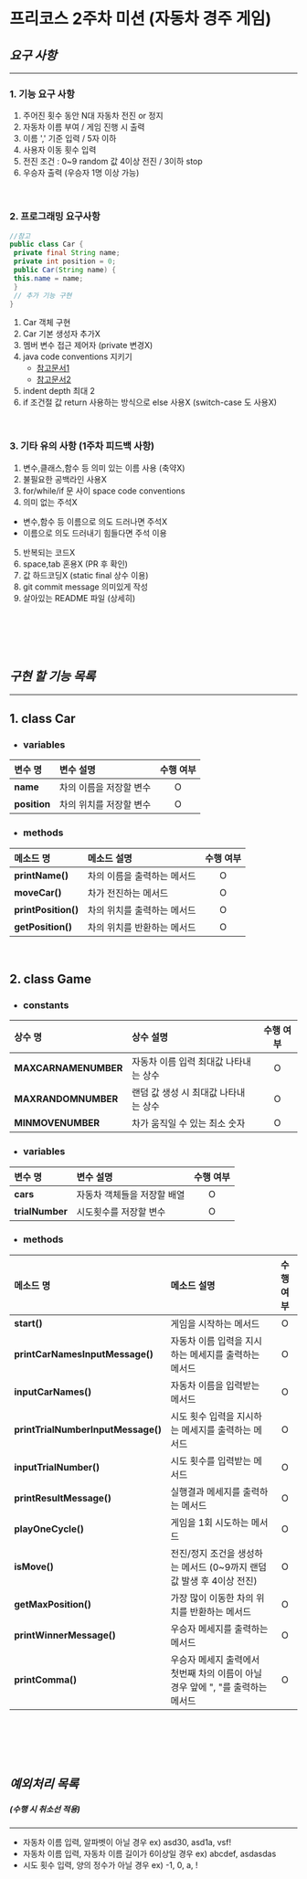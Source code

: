 # 프리코스 2주차 미션 (자동차 경주 게임)
## *요구 사항*
---------------------------------------------
### 1. 기능 요구 사항
1. 주어진 횟수 동안 N대 자동차 전진 or 정지
2. 자동차 이름 부여 / 게임 진행 시 출력
3. 이름 ',' 기준 입력 / 5자 이하
4. 사용자 이동 횟수 입력
5. 전진 조건 : 0~9 random 값 4이상 전진 / 3이하 stop
6. 우승자 출력 (우승자 1명 이상 가능)

<br/>

### 2. 프로그래밍 요구사항
```java
//참고
public class Car {
 private final String name;
 private int position = 0;
 public Car(String name) {
 this.name = name;
 }
 // 추가 기능 구현
}
```
1. Car 객체 구현
2. Car 기본 생성자 추가X
3. 멤버 변수 접근 제어자 (private 변경X)
4. java code conventions 지키기 
   - [참고문서1](https://myeonguni.tistory.com/1596)
   - [참고문서2](https://google.github.io/styleguide/javaguide.html)
5. indent depth 최대 2
6. if 조건절 값 return 사용하는 방식으로 else 사용X
   (switch-case 도 사용X)
   
<br/>

### 3. 기타 유의 사항 (1주차 피드백 사항)
1. 변수,클래스,함수 등 의미 있는 이름 사용 (축약X)
2. 불필요한 공백라인 사용X
3. for/while/if 문 사이 space code conventions
4. 의미 없는 주석X
  - 변수,함수 등 이름으로 의도 드러나면 주석X
  - 이름으로 의도 드러내기 힘들다면 주석 이용
5. 반복되는 코드X
6. space,tab 혼용X (PR 후 확인)
7. 값 하드코딩X (static final 상수 이용)
8. git commit message 의미있게 작성
9. 살아있는 README 파일 (상세히)



<br/>
<br/>
<br/>
<br/>


## *구현 할 기능 목록*
---------------------------------------------
## 1. class Car
 - ### variables
  |변수 명|변수 설명|수행 여부|
  |:-------|:-------|:-------:|
  |**name**|차의 이름을 저장할 변수|O|
  |**position**|차의 위치를 저장할 변수|O|
  
 - ### methods
  |메소드 명|메소드 설명|수행 여부|
  |:-------|:-------|:-------:|
  |**printName()**|차의 이름을 출력하는 메서드|O|
  |**moveCar()**|차가 전진하는 메서드|O|
  |**printPosition()**|차의 위치를 출력하는 메서드|O|
  |**getPosition()**|차의 위치를 반환하는 메서드|O|
  
<br/>
  
  ## 2. class Game
 - ### constants
  |상수 명|상수 설명|수행 여부|
  |:-------|:-------|:-------:|
  |**MAXCARNAMENUMBER**|자동차 이름 입력 최대값 나타내는 상수|O|
  |**MAXRANDOMNUMBER**|랜덤 값 생성 시 최대값 나타내는 상수|O|
  |**MINMOVENUMBER**|차가 움직일 수 있는 최소 숫자|O|
  
  
 - ### variables
  |변수 명|변수 설명|수행 여부|
  |:-------|:-------|:-------:|
  |**cars**|자동차 객체들을 저장할 배열|O|
  |**trialNumber**|시도횟수를 저장할 변수|O|
  
  
 - ### methods
  |메소드 명|메소드 설명|수행 여부|
  |:-------|:-------|:-------:|
  |**start()**|게임을 시작하는 메서드|O|
  |**printCarNamesInputMessage()**|자동차 이름 입력을 지시하는 메세지를 출력하는 메서드|O|
  |**inputCarNames()**|자동차 이름을 입력받는 메서드|O|
  |**printTrialNumberInputMessage()**|시도 횟수 입력을 지시하는 메세지를 출력하는 메서드|O|
  |**inputTrialNumber()**|시도 횟수를 입력받는 메서드|O|
  |**printResultMessage()**|실행결과 메세지를 출력하는 메서드|O|
  |**playOneCycle()**|게임을 1회 시도하는 메서드|O|
  |**isMove()**|전진/정지 조건을 생성하는 메서드 (0~9까지 랜덤 값 발생 후 4이상 전진)|O|
  |**getMaxPosition()**|가장 많이 이동한 차의 위치를 반환하는 메서드|O|
  |**printWinnerMessage()**|우승자 메세지를 출력하는 메서드|O|
  |**printComma()**|우승자 메세지 출력에서 첫번째 차의 이름이 아닐 경우 앞에 ", "를 출력하는 메서드|O|



<br/>
<br/>
<br/>
<br/>




## *예외처리 목록*
##### (수행 시 취소선 적용)
---------------------------------------------
+ 자동차 이름 입력, 알파벳이 아닐 경우 ex) asd30, asd1a, vsf!
+ 자동차 이름 입력, 자동차 이름 길이가 6이상일 경우 ex) abcdef, asdasdas
+ 시도 횟수 입력, 양의 정수가 아닐 경우 ex) -1, 0, a, !
